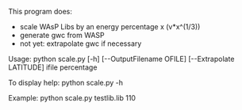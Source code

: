 This program does:
- scale WAsP Libs by an energy percentage x (v*x^(1/3))
- generate gwc from WASP
- not yet: extrapolate gwc if necessary

Usage: python scale.py [-h] [--OutputFilename OFILE] [--Extrapolate LATITUDE] ifile percentage

To display help: python scale.py -h

Example: python scale.py testlib.lib 110